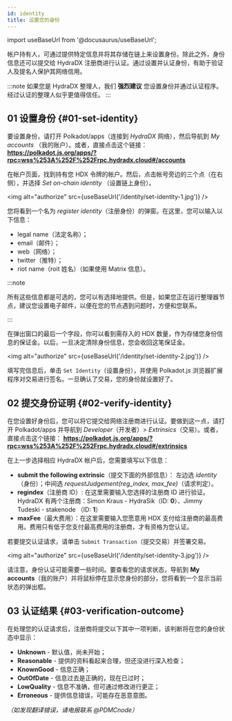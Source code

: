 ```yaml
---
id: identity
title: 设置您的身份
---
```


import useBaseUrl from '@docusaurus/useBaseUrl';

帐户持有人，可通过提供特定信息并将其存储在链上来设置身份。除此之外，身份信息还可以提交给 HydraDX 注册商进行认证。通过设置并认证身份，有助于验证人及提名人保护其网络信用。

:::note
如果您是 HydraDX 整理人，我们 **强烈建议** 您设置身份并通过认证程序。经过认证的整理人似乎更值得信任。
:::

## 01 设置身份 {#01-set-identity}
要设置身份，请打开 Polkadot/apps（连接到 *HydraDX* 网络），然后导航到 *My accounts* （我的账户）。或者，直接点击这个链接：
**https://polkadot.js.org/apps/?rpc=wss%253A%252F%252Frpc.hydradx.cloud#/accounts**

在帐户页面，找到持有您 HDX 令牌的帐户。然后，点击帐号旁边的三个点（在右侧），并选择 *Set on-chain identity* （设置链上身份）。

<img alt="authorize" src={useBaseUrl('/identity/set-identity-1.jpg')} />

您将看到一个名为 *register identity*（注册身份）的弹窗。在这里，您可以输入以下信息：

* legal name（法定名称）；
* email（邮件）；
* web（网络）；
* twitter（推特）；
* riot name（roit 姓名）（如果使用 Matrix 信息）。

:::note

所有这些信息都是可选的，您可以有选择地提供。但是，如果您正在运行整理器节点，建议您设置电子邮件，以便在您的节点遇到问题时，方便和您联系。

:::

在弹出窗口的最后一个字段，你可以看到需存入的 HDX 数量，作为存储您身份信息的保证金。以后，一旦决定清除身份信息，您会收回这笔保证金。

<img alt="authorize" src={useBaseUrl('/identity/set-identity-2.jpg')} />

填写完信息后，单击 `Set Identity`（设置身份），并使用 Polkadot.js 浏览器扩展程序对交易进行签名。一旦确认了交易，您的身份就设置好了。

## 02 提交身份证明 {#02-verify-identity}
在您设置好身份后，您可以将它提交给网络注册商进行认证。要做到这一点，请打开 Polkadot/apps 并导航到 *Developer*（开发者）> *Extrinsics*（交易）。或者，直接点击这个链接：
**https://polkadot.js.org/apps/?rpc=wss%253A%252F%252Frpc.hydradx.cloud#/extrinsics**

在上一步选择相应 HydraDX 帐户后，您需要填写以下信息：

* **submit the following extrinsic**（提交下面的外部信息）： 左边选 *identity*（身份）；中间选 *requestJudgement(reg_index, max_fee)*（请求判定）。
* **regindex**（注册商 ID）: 在这里需要输入您选择的注册商 ID 进行验证。
HydraDX 有两个注册商：Simon Kraus - HydraSik（ID: **0**）、Jimmy Tudeski - stakenode （ID: **1**）
* **maxFee**（最大费用）：在这里需要输入您愿意用 HDX 支付给注册商的最高费用。费用只有低于您支付最高费用的注册商，才有资格为您认证。

若要提交认证请求，请单击 `Submit Transaction`（提交交易）并签署交易。

<img alt="authorize" src={useBaseUrl('/identity/set-identity-3.jpg')} />

请注意，身份认证可能需要一些时间。要查看您的请求状态，导航到 **My accounts**（我的账户）并将鼠标停在显示您身份的部分，您将看到一个显示当前状态的弹出框。

## 03 认证结果 {#03-verification-outcome}

在处理您的认证请求后，注册商将提交以下其中一项判断，该判断将在您的身份状态中显示：

* **Unknown** - 默认值，尚未开始；
* **Reasonable** - 提供的资料看起来合理，但还没进行深入检查；
* **KnownGood** - 信息正确；
* **OutOfDate** - 信息过去是正确的，现在已过时；
* **LowQuality** - 信息不准确，但可通过修改进行更正；
* **Erroneous** - 提供信息错误，可能存在恶意意图。

*（如发现翻译错误，请电报联系 @PDMCnode）*
